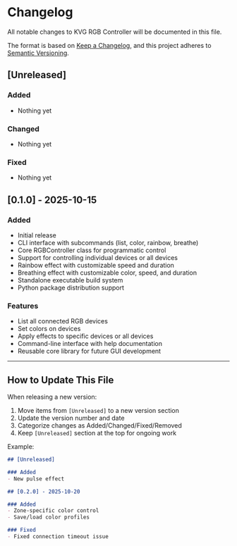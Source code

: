# Changelog

All notable changes to KVG RGB Controller will be documented in this file.

The format is based on [Keep a Changelog](https://keepachangelog.com/en/1.0.0/),
and this project adheres to [Semantic Versioning](https://semver.org/spec/v2.0.0.html).

## [Unreleased]

### Added
- Nothing yet

### Changed
- Nothing yet

### Fixed
- Nothing yet

## [0.1.0] - 2025-10-15

### Added
- Initial release
- CLI interface with subcommands (list, color, rainbow, breathe)
- Core RGBController class for programmatic control
- Support for controlling individual devices or all devices
- Rainbow effect with customizable speed and duration
- Breathing effect with customizable color, speed, and duration
- Standalone executable build system
- Python package distribution support

### Features
- List all connected RGB devices
- Set colors on devices
- Apply effects to specific devices or all devices
- Command-line interface with help documentation
- Reusable core library for future GUI development

---

## How to Update This File

When releasing a new version:

1. Move items from `[Unreleased]` to a new version section
2. Update the version number and date
3. Categorize changes as Added/Changed/Fixed/Removed
4. Keep `[Unreleased]` section at the top for ongoing work

Example:
```markdown
## [Unreleased]

### Added
- New pulse effect

## [0.2.0] - 2025-10-20

### Added
- Zone-specific color control
- Save/load color profiles

### Fixed
- Fixed connection timeout issue
```
